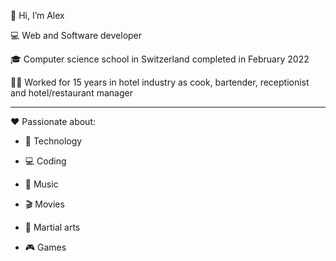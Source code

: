 👋 Hi, I’m Alex

💻 Web and Software developer

🎓 Computer science school in Switzerland completed in February 2022

🧑‍🍳 Worked for 15 years in hotel industry as cook, bartender, receptionist and hotel/restaurant manager

----

❤️ Passionate about:

- 📡 Technology

- 💻 Coding

- 🎸 Music

- 🎬 Movies

- 🥋 Martial arts

- 🎮 Games
